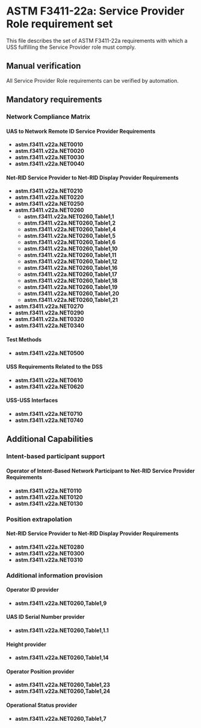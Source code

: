 # ASTM F3411-22a: Service Provider Role requirement set

This file describes the set of ASTM F3411-22a requirements with which a USS fulfilling the Service Provider role must comply.

## Manual verification

All Service Provider Role requirements can be verified by automation.

## Mandatory requirements

### Network Compliance Matrix

#### UAS to Network Remote ID Service Provider Requirements

* **astm.f3411.v22a.NET0010**
* **astm.f3411.v22a.NET0020**
* **astm.f3411.v22a.NET0030**
* **astm.f3411.v22a.NET0040**

#### Net-RID Service Provider to Net-RID Display Provider Requirements

* **astm.f3411.v22a.NET0210**
* **astm.f3411.v22a.NET0220**
* **astm.f3411.v22a.NET0250**
* **astm.f3411.v22a.NET0260**
  * **astm.f3411.v22a.NET0260,Table1,1**
  * **astm.f3411.v22a.NET0260,Table1,2**
  * **astm.f3411.v22a.NET0260,Table1,4**
  * **astm.f3411.v22a.NET0260,Table1,5**
  * **astm.f3411.v22a.NET0260,Table1,6**
  * **astm.f3411.v22a.NET0260,Table1,10**
  * **astm.f3411.v22a.NET0260,Table1,11**
  * **astm.f3411.v22a.NET0260,Table1,12**
  * **astm.f3411.v22a.NET0260,Table1,16**
  * **astm.f3411.v22a.NET0260,Table1,17**
  * **astm.f3411.v22a.NET0260,Table1,18**
  * **astm.f3411.v22a.NET0260,Table1,19**
  * **astm.f3411.v22a.NET0260,Table1,20**
  * **astm.f3411.v22a.NET0260,Table1,21**
* **astm.f3411.v22a.NET0270**
* **astm.f3411.v22a.NET0290**
* **astm.f3411.v22a.NET0320**
* **astm.f3411.v22a.NET0340**

#### Test Methods

* **astm.f3411.v22a.NET0500**

#### USS Requirements Related to the DSS

* **astm.f3411.v22a.NET0610**
* **astm.f3411.v22a.NET0620**

#### USS-USS Interfaces

* **astm.f3411.v22a.NET0710**
* **astm.f3411.v22a.NET0740**

## Additional Capabilities

### Intent-based participant support

#### Operator of Intent-Based Network Participant to Net-RID Service Provider Requirements

* **astm.f3411.v22a.NET0110**
* **astm.f3411.v22a.NET0120**
* **astm.f3411.v22a.NET0130**

### Position extrapolation

#### Net-RID Service Provider to Net-RID Display Provider Requirements

* **astm.f3411.v22a.NET0280**
* **astm.f3411.v22a.NET0300**
* **astm.f3411.v22a.NET0310**

### Additional information provision

#### Operator ID provider

  * **astm.f3411.v22a.NET0260,Table1,9**

#### UAS ID Serial Number provider

  * **astm.f3411.v22a.NET0260,Table1,1.1**

#### Height provider

  * **astm.f3411.v22a.NET0260,Table1,14**

#### Operator Position provider

  * **astm.f3411.v22a.NET0260,Table1,23**
  * **astm.f3411.v22a.NET0260,Table1,24**

#### Operational Status provider

  * **astm.f3411.v22a.NET0260,Table1,7**
